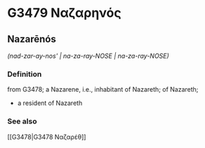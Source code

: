 # G3479 Ναζαρηνός

## Nazarēnós

_(nad-zar-ay-nos' | na-za-ray-NOSE | na-za-ray-NOSE)_

### Definition

from G3478; a Nazarene, i.e., inhabitant of Nazareth; of Nazareth; 

- a resident of Nazareth

### See also

[[G3478|G3478 Ναζαρέθ]]
